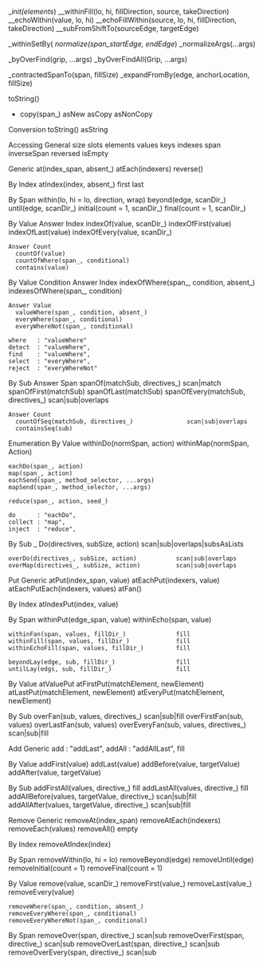 __init(elements_)
__withinFill(lo, hi, fillDirection, source, takeDirection)
__echoWithin(value, lo, hi)
__echoFillWithin(source, lo, hi, fillDirection, takeDirection)
__subFromShiftTo(sourceEdge, targetEdge)

_withinSetBy(
_normalize(span_startEdge, endEdge_)
_normalizeArgs(...args)

_byOverFind(grip, ...args)
_byOverFindAll(Grip, ...args)

_contractedSpanTo(span, fillSize)
_expandFromBy(edge, anchorLocation, fillSize)


toString()

* copy(span_)
  asNew
  asCopy
  asNonCopy

Conversion
  toString()
  asString

Accessing
  General
    size
    slots
    elements
    values
    keys
    indexes
    span
    inverseSpan
    reversed
    isEmpty

  Generic
    at(index_span, absent_)
    atEach(indexers)
    reverse()

  By Index
    atIndex(index, absent_)
    first
    last

  By Span
    within(lo, hi = lo, direction, wrap)
    beyond(edge, scanDir_)
    until(edge, scanDir_)
    initial(count = 1, scanDir_)
    final(count = 1, scanDir_)

  By Value
    Answer Index
      indexOf(value, scanDir_)
      indexOfFirst(value)
      indexOfLast(value)
      indexOfEvery(value, scanDir_)

    Answer Count
      countOf(value)
      countOfWhere(span_, conditional)
      contains(value)

  By Value Condition
    Answer Index
      indexOfWhere(span_, condition, absent_)
      indexesOfWhere(span_, condition)

    Answer Value
      valueWhere(span_, condition, absent_)
      everyWhere(span_, conditional)
      everyWhereNot(span_, conditional)

    where   : "valueWhere"
    detect  : "valueWhere",
    find    : "valueWhere",
    select  : "everyWhere",
    reject  : "everyWhereNot"

  By Sub
    Answer Span
      spanOf(matchSub, directives_)                  scan|match
      spanOfFirst(matchSub)
      spanOfLast(matchSub)
      spanOfEvery(matchSub, directives_)             scan|sub|overlaps

    Answer Count
      countOfSeq(matchSub, directives_)               scan|sub|overlaps
      containsSeq(sub)


Enumeration
  By Value
    withinDo(normSpan, action)
    withinMap(normSpan, Action)

    eachDo(span_, action)
    map(span_, action)
    eachSend(span_, method_selector, ...args)
    mapSend(span_, method_selector, ...args)

    reduce(span_, action, seed_)

    do      : "eachDo",
    collect : "map",
    inject  : "reduce",

  By Sub
    _ Do(directives, subSize, action)           scan|sub|overlaps|subsAsLists

    overDo(directives_, subSize, action)           scan|sub|overlaps
    overMap(directives_, subSize, action)          scan|sub|overlaps

Put
  Generic
    atPut(index_span, value)
    atEachPut(indexers, value)
    atEachPutEach(indexers, values)
    atFan()

  By Index
    atIndexPut(index, value)

  By Span
    withinPut(edge_span, value)
    withinEcho(span, value)

    withinFan(span, values, fillDir_)              fill
    withinFill(span, values, fillDir_)             fill
    withinEchoFill(span, values, fillDir_)         fill

    beyondLay(edge, sub, fillDir_)                 fill
    untilLay(edgs, sub, fillDir_)                  fill

  By Value
   atValuePut
   atFirstPut(matchElement, newElement)
   atLastPut(matchElement, newElement)
   atEveryPut(matchElement, newElement)

  By Sub
    overFan(sub, values, directives_)              scan|sub|fill
    overFirstFan(sub, values)
    overLastFan(sub, values)
    overEveryFan(sub, values, directives_)         scan|sub|fill

Add
  Generic
    add    : "addLast",
    addAll : "addAllLast",                   fill

  By Value
    addFirst(value)
    addLast(value)
    addBefore(value, targetValue)
    addAfter(value, targetValue)

  By Sub
    addFirstAll(values, directive_)                fill
    addLastAll(values, directive_)                 fill
    addAllBefore(values, targetValue, directive_)  scan|sub|fill
    addAllAfter(values, targetValue, directive_)   scan|sub|fill

Remove
  Generic
    removeAt(index_span)
    removeAtEach(indexers)
    removeEach(values)
    removeAll()
    empty

  By Index
    removeAtIndex(index)

  By Span
    removeWithin(lo, hi = lo)
    removeBeyond(edge)
    removeUntil(edge)
    removeInitial(count = 1)
    removeFinal(count = 1)

  By Value
    remove(value, scanDir_)
    removeFirst(value_)
    removeLast(value_)
    removeEvery(value)

    removeWhere(span_, condition, absent_)
    removeEveryWhere(span_, conditional)
    removeEveryWhereNot(span_, conditional)

  By Span
    removeOver(span, directive_)    scan|sub
    removeOverFirst(span, directive_)    scan|sub
    removeOverLast(span, directive_)    scan|sub
    removeOverEvery(span, directive_)    scan|sub
